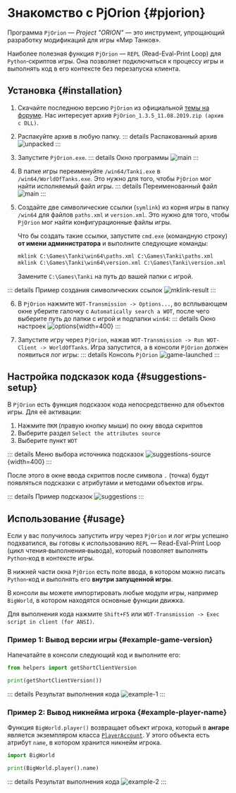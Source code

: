 # Знакомство с PjOrion {#pjorion}

Программа `PjOrion` — *Project "ORION"* — это инструмент, упрощающий разработку модификаций для игры «Мир Танков».

Наиболее полезная функция `PjOrion` — `REPL` (Read-Eval-Print Loop) для `Python`‑скриптов игры. Она позволяет подключиться к процессу игры и выполнять код в его контексте без перезапуска клиента.

## Установка {#installation}
1. Скачайте последнюю версию `PjOrion` из официальной [темы на форуме](https://koreanrandom.com/forum/topic/15280-pjorion-редактирование-компиляция-декомпиляция-обфускация-модов-версия-135-дата-11082019/). Нас интересует архив `PjOrion_1.3.5_11.08.2019.zip (архив с DLL)`.

2. Распакуйте архив в любую папку.
::: details Распакованный архив
![unpacked](./assets/unpacked.png)
:::

3. Запустите `PjOrion.exe`.
::: details Окно программы
![main](./assets/main-window.png)
:::

4. В папке игры переименуйте `/win64/Tanki.exe` в `/win64/WorldOfTanks.exe`. Это нужно для того, чтобы `PjOrion` мог найти исполняемый файл игры.
::: details Переименованный файл
![main](./assets/wotexe.png)
:::

5. Создайте две символические ссылки (`symlink`) из корня игры в папку `/win64` для файлов `paths.xml` и `version.xml`. Это нужно для того, чтобы `PjOrion` мог найти конфигурационные файлы игры.

   Что бы создать такие ссылки, запустите `cmd.exe` (командную строку) **от имени администратора** и выполните следующие команды:
   ```cmd
   mklink C:\Games\Tanki\win64\paths.xml C:\Games\Tanki\paths.xml
   mklink C:\Games\Tanki\win64\version.xml C:\Games\Tanki\version.xml
   ```
   Замените `C:\Games\Tanki` на путь до вашей папки с игрой.

::: details Пример создания символических ссылок
![mklink-result](./assets/mklink-result.png)
:::

6. В `PjOrion` нажмите `WOT-Transmission -> Options...`, во всплывающем окне уберите галочку с `Automatically search a WOT`, после чего выберите путь до папки с игрой и подпапки `win64`:
::: details Окно настроек
![options](./assets/options.png){width=400}
:::

7. Запустите игру через `PjOrion`, нажав `WOT-Transmission -> Run WOT-Client -> WorldOfTanks`. Игра запустится, а в консоли `PjOrion` должен появиться лог игры:
::: details Консоль `PjOrion`
![game-launched](./assets/game-launched.png)
:::

## Настройка подсказок кода {#suggestions-setup}
В `PjOrion` есть функция подсказок кода непосредственно для объектов игры. Для её активации:
1. Нажмите `ПКМ` (правую кнопку мыши) по окну ввода скриптов
2. Выберите раздел `Select the attributes source`
3. Выберите пункт `WOT`

::: details Меню выбора источника подсказок
![suggestions-source](./assets/wot-suggestions.png){width=400}
:::

После этого в окне ввода скриптов после символа `.` (точка) будут появляться подсказки с атрибутами и методами объектов игры.

::: details Пример подсказок
![suggestions](./assets/suggestions.png)
:::


## Использование {#usage}

Если у вас получилось запустить игру через `PjOrion` и лог игры успешно подхватился, вы готовы к использованию `REPL` — Read-Eval-Print Loop (цикл чтения‑выполнения‑вывода), который позволяет выполнять `Python`‑код в контексте игры.

В нижней части окна `PjOrion` есть поле ввода, в котором можно писать `Python`‑код и выполнять его **внутри запущенной игры**.

В консоли вы можете импортировать любые модули игры, например `BigWorld`, в котором находятся основные функции движка.

Для выполнения кода нажмите `Shift+F5` или `WOT-Transmission -> Exec script in client (for ANSI)`.

### Пример 1: Вывод версии игры {#example-game-version}
Напечатайте в консоли следующий код и выполните его:

```python [PjOrion]
from helpers import getShortClientVersion

print(getShortClientVersion())
```

::: details Результат выполнения кода
![example-1](./assets/example-1.png)
:::

### Пример 2: Вывод никнейма игрока {#example-player-name}

Функция `BigWorld.player()` возвращает объект игрока, который в **ангаре** является экземпляром класса [`PlayerAccount`](https://github.com/izeberg/wot-src/blob/709a8c2b9ede8a7515b45b92bdc2d3eacf14f784/sources/res/scripts/client/Account.py#L130). У этого объекта есть атрибут `name`, в котором хранится никнейм игрока.

```python [PjOrion]
import BigWorld

print(BigWorld.player().name)
```

::: details Результат выполнения кода
![example-2](./assets/example-2.png)
:::
